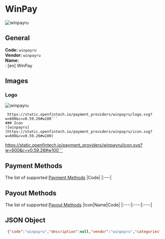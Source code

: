 # WinPay 
![winpayru](https://static.openfintech.io/payment_providers/winpayru/logo.svg?w=600&c=v0.59.26#w100)  
## General 
**Code:** `winpayru`  
**Vendor:** `winpayru`  
**Name:**  
:	[en] WinPay  
## Images 
### Logo 
![winpayru](https://static.openfintech.io/payment_providers/winpayru/logo.svg?w=600&c=v0.59.26#w100)  
```
 https://static.openfintech.io/payment_providers/winpayru/logo.svg?w=600&c=v0.59.26#w100```  
### Icon 
![winpayru](https://static.openfintech.io/payment_providers/winpayru/icon.svg?w=600&c=v0.59.26#w100)  
```
 https://static.openfintech.io/payment_providers/winpayru/icon.svg?w=600&c=v0.59.26#w100```  
## Payment Methods 
The list of supported  [Payment Methods](#) 
|Code| 
|:---| 
 
## Payout Methods 
The list of supported  [Payout Methods](#) 
|Icon|Name|Code| 
|:---:|:---:|:---:| 
 
## JSON Object 
```json
 {"code":"winpayru","description":null,"vendor":"winpayru","categories":null,"countries":null,"payment_method":[],"payout_method":[],"metadata":null,"name":{"en":"WinPay"}}```  
